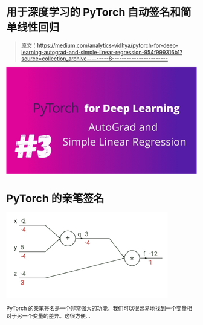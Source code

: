 # 用于深度学习的 PyTorch 自动签名和简单线性回归

> 原文：<https://medium.com/analytics-vidhya/pytorch-for-deep-learning-autograd-and-simple-linear-regression-954f999316b1?source=collection_archive---------8----------------------->

![](img/fd038a8a406fc7879240088ff2ea8eef.png)

# PyTorch 的亲笔签名

![](img/4f7c6b178d2ea07702a06cb2dc5c0ce2.png)

PyTorch 的亲笔签名是一个非常强大的功能，我们可以很容易地找到一个变量相对于另一个变量的差异。这很方便…
